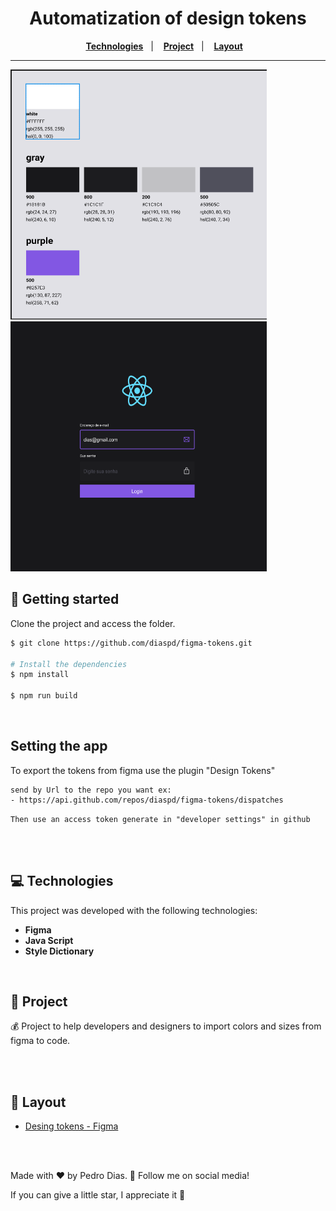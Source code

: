 <h1 align="center">
  Automatization of design tokens
</h1>

<p align="center">
  <a href="#-Technologies"><b>Technologies</b></a>&nbsp;&nbsp;&nbsp;|&nbsp;&nbsp;&nbsp;
  <a href="#-Project"><b>Project</b></a>&nbsp;&nbsp;&nbsp;|&nbsp;&nbsp;&nbsp;
  <a href="#-Layout"><b>Layout</b></a>&nbsp;&nbsp;&nbsp;
</p>

---

<div>
  <img src="colors.png" width="410px" height="400px"/> 
  <img src="project.png" width="410px" height="400px"/> 
</div>

## 🚀 Getting started

Clone the project and access the folder.

```bash
$ git clone https://github.com/diaspd/figma-tokens.git

# Install the dependencies
$ npm install

$ npm run build

```

</br>

## Setting the app
To export the tokens from figma use the plugin "Design Tokens"

```
send by Url to the repo you want ex:
- https://api.github.com/repos/diaspd/figma-tokens/dispatches
```
`Then use an access token generate in "developer settings" in github`

<br></br>

## 💻 Technologies

This project was developed with the following technologies:
<b>
- Figma
- Java Script
- Style Dictionary
</b>

</br>

## 📄 Project
💰 Project to help developers and designers to import colors and sizes from figma to code.

<br></br>

## 🔖 Layout
- [Desing tokens - Figma](https://www.figma.com/file/jMS3IzcoWVcXLFn6i3AD1g/Figma-for-devs?node-id=8%3A15&t=WdgETcQzY1R4jc4T-0)


<br></br>

Made with ♥ by Pedro Dias. 👋 Follow me on social media!

If you can give a little star, I appreciate it 🤩
